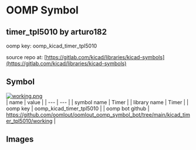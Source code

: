# OOMP Symbol  
## timer_tpl5010  by arturo182  
  
oomp key: oomp_kicad_timer_tpl5010  
  
source repo at: [https://gitlab.com/kicad/libraries/kicad-symbols](https://gitlab.com/kicad/libraries/kicad-symbols)  
## Symbol  
  
[![working.png](working_600.png)](working.png)  
| name | value | 
| --- | --- | 
| symbol name | Timer | 
| library name | Timer | 
| oomp key | oomp_kicad_timer_tpl5010 | 
| oomp bot github | https://github.com/oomlout/oomlout_oomp_symbol_bot/tree/main/kicad_timer_tpl5010/working | 
## Images  
